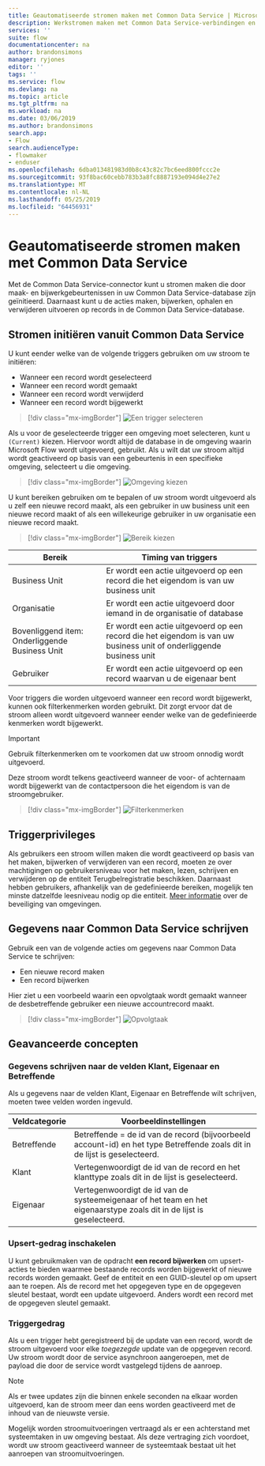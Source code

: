```yaml
---
title: Geautomatiseerde stromen maken met Common Data Service | Microsoft Docs
description: Werkstromen maken met Common Data Service-verbindingen en Microsoft Flow
services: ''
suite: flow
documentationcenter: na
author: brandonsimons
manager: ryjones
editor: ''
tags: ''
ms.service: flow
ms.devlang: na
ms.topic: article
ms.tgt_pltfrm: na
ms.workload: na
ms.date: 03/06/2019
ms.author: brandonsimons
search.app:
- Flow
search.audienceType:
- flowmaker
- enduser
ms.openlocfilehash: 6dba013481983d0b8c43c82c7bc6eed800fccc2e
ms.sourcegitcommit: 93f8bac60cebb783b3a8fc8887193e094d4e27e2
ms.translationtype: MT
ms.contentlocale: nl-NL
ms.lasthandoff: 05/25/2019
ms.locfileid: "64456931"
---
```

# <a name="create-an-automated-flow-by-using-common-data-service"></a>Geautomatiseerde stromen maken met Common Data Service

Met de Common Data Service-connector kunt u stromen maken die door maak- en bijwerkgebeurtenissen in uw Common Data Service-database zijn geïnitieerd. Daarnaast kunt u de acties maken, bijwerken, ophalen en verwijderen uitvoeren op records in de Common Data Service-database.

## <a name="initiate-a-flow-from-common-data-service"></a>Stromen initiëren vanuit Common Data Service

U kunt eender welke van de volgende triggers gebruiken om uw stroom te initiëren:

- Wanneer een record wordt geselecteerd
- Wanneer een record wordt gemaakt
- Wanneer een record wordt verwijderd
- Wanneer een record wordt bijgewerkt


> [!div class="mx-imgBorder"]
> ![Een trigger selecteren](./media/cds-connector/Triggers.png)

Als u voor de geselecteerde trigger een omgeving moet selecteren, kunt u `(Current)` kiezen. Hiervoor wordt altijd de database in de omgeving waarin Microsoft Flow wordt uitgevoerd, gebruikt. Als u wilt dat uw stroom altijd wordt geactiveerd op basis van een gebeurtenis in een specifieke omgeving, selecteert u die omgeving.

> [!div class="mx-imgBorder"]
> ![Omgeving kiezen](./media/cds-connector/Environments.png)

U kunt bereiken gebruiken om te bepalen of uw stroom wordt uitgevoerd als u zelf een nieuwe record maakt, als een gebruiker in uw business unit een nieuwe record maakt of als een willekeurige gebruiker in uw organisatie een nieuwe record maakt.

> [!div class="mx-imgBorder"]
> ![Bereik kiezen](./media/cds-connector/Scopes.png)

|Bereik|Timing van triggers|
| --- | --- |
|Business Unit|Er wordt een actie uitgevoerd op een record die het eigendom is van uw business unit|
|Organisatie|Er wordt een actie uitgevoerd door iemand in de organisatie of database|
|Bovenliggend item: Onderliggende Business Unit|Er wordt een actie uitgevoerd op een record die het eigendom is van uw business unit of onderliggende business unit|
|Gebruiker|Er wordt een actie uitgevoerd op een record waarvan u de eigenaar bent|

Voor triggers die worden uitgevoerd wanneer een record wordt bijgewerkt, kunnen ook filterkenmerken worden gebruikt. Dit zorgt ervoor dat de stroom alleen wordt uitgevoerd wanneer eender welke van de gedefinieerde kenmerken wordt bijgewerkt.

> [!IMPORTANT]
> Gebruik filterkenmerken om te voorkomen dat uw stroom onnodig wordt uitgevoerd.

Deze stroom wordt telkens geactiveerd wanneer de voor- of achternaam wordt bijgewerkt van de contactpersoon die het eigendom is van de stroomgebruiker.

> [!div class="mx-imgBorder"]
> ![Filterkenmerken](./media/cds-connector/FilterAttributes.png)

## <a name="trigger-privileges"></a>Triggerprivileges

Als gebruikers een stroom willen maken die wordt geactiveerd op basis van het maken, bijwerken of verwijderen van een record, moeten ze over machtigingen op gebruikersniveau voor het maken, lezen, schrijven en verwijderen op de entiteit Terugbelregistratie beschikken. Daarnaast hebben gebruikers, afhankelijk van de gedefinieerde bereiken, mogelijk ten minste datzelfde leesniveau nodig op die entiteit.  [Meer informatie](https://docs.microsoft.com/power-platform/admin/database-security) over de beveiliging van omgevingen.

## <a name="write-data-into-common-data-service"></a>Gegevens naar Common Data Service schrijven

Gebruik een van de volgende acties om gegevens naar Common Data Service te schrijven:

- Een nieuwe record maken
- Een record bijwerken

Hier ziet u een voorbeeld waarin een opvolgtaak wordt gemaakt wanneer de desbetreffende gebruiker een nieuwe accountrecord maakt.  

> [!div class="mx-imgBorder"]
> ![Opvolgtaak](./media/cds-connector/Regarding.png)

## <a name="advanced-concepts"></a>Geavanceerde concepten

### <a name="write-data-into-customer-owner-and-regarding-fields"></a>Gegevens schrijven naar de velden Klant, Eigenaar en Betreffende

Als u gegevens naar de velden Klant, Eigenaar en Betreffende wilt schrijven, moeten twee velden worden ingevuld.

| Veldcategorie | Voorbeeldinstellingen |
| --- | --- |
| Betreffende | Betreffende = de id van de record (bijvoorbeeld account-id) en het type Betreffende zoals dit in de lijst is geselecteerd. |
| Klant | Vertegenwoordigt de id van de record en het klanttype zoals dit in de lijst is geselecteerd. |
| Eigenaar | Vertegenwoordigt de id van de systeemeigenaar of het team en het eigenaarstype zoals dit in de lijst is geselecteerd. |

### <a name="enable-upsert-behavior"></a>Upsert-gedrag inschakelen

U kunt gebruikmaken van de opdracht **een record bijwerken** om upsert-acties te bieden waarmee bestaande records worden bijgewerkt of nieuwe records worden gemaakt. Geef de entiteit en een GUID-sleutel op om upsert aan te roepen. Als de record met het opgegeven type en de opgegeven sleutel bestaat, wordt een update uitgevoerd. Anders wordt een record met de opgegeven sleutel gemaakt.

### <a name="trigger-behavior"></a>Triggergedrag

Als u een trigger hebt geregistreerd bij de update van een record, wordt de stroom uitgevoerd voor elke *toegezegde* update van de opgegeven record. Uw stroom wordt door de service asynchroon aangeroepen, met de payload die door de service wordt vastgelegd tijdens de aanroep.

> [!NOTE]
> Als er twee updates zijn die binnen enkele seconden na elkaar worden uitgevoerd, kan de stroom meer dan eens worden geactiveerd met de inhoud van de nieuwste versie.

Mogelijk worden stroomuitvoeringen vertraagd als er een achterstand met systeemtaken in uw omgeving bestaat.  Als deze vertraging zich voordoet, wordt uw stroom geactiveerd wanneer de systeemtaak bestaat uit het aanroepen van stroomuitvoeringen.

